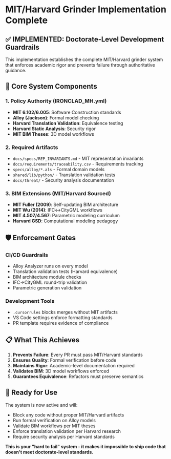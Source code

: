 # MIT/Harvard Grinder Implementation Complete

## ✅ **IMPLEMENTED: Doctorate-Level Development Guardrails**

This implementation establishes the complete MIT/Harvard grinder system that enforces academic rigor and prevents failure through authoritative guidance.

## 🎯 **Core System Components**

### **1. Policy Authority (IRONCLAD_MH.yml)**

- **MIT 6.102/6.005**: Software Construction standards
- **Alloy (Jackson)**: Formal model checking
- **Harvard Translation Validation**: Equivalence testing
- **Harvard Static Analysis**: Security rigor
- **MIT BIM Theses**: 3D model workflows

### **2. Required Artifacts**

- `docs/specs/REP_INVARIANTS.md` - MIT representation invariants
- `docs/requirements/traceability.csv` - Requirements tracking
- `specs/alloy/*.als` - Formal domain models
- `shared/lib/python/` - Translation validation tests
- `docs/threat/` - Security analysis documentation

### **3. BIM Extensions (MIT/Harvard Sourced)**

- **MIT Fuller (2009)**: Self-updating BIM architecture
- **MIT Wu (2014)**: IFC↔CityGML workflows
- **MIT 4.507/4.567**: Parametric modeling curriculum
- **Harvard GSD**: Computational modeling pedagogy

## 🛡️ **Enforcement Gates**

### **CI/CD Guardrails**

- Alloy Analyzer runs on every model
- Translation validation tests (Harvard equivalence)
- BIM architecture module checks
- IFC→CityGML round-trip validation
- Parametric generation validation

### **Development Tools**

- `.cursorrules` blocks merges without MIT artifacts
- VS Code settings enforce formatting standards
- PR template requires evidence of compliance

## 📋 **What This Achieves**

1. **Prevents Failure**: Every PR must pass MIT/Harvard standards
2. **Ensures Quality**: Formal verification before code
3. **Maintains Rigor**: Academic-level documentation required
4. **Validates BIM**: 3D model workflows enforced
5. **Guarantees Equivalence**: Refactors must preserve semantics

## 🚀 **Ready for Use**

The system is now active and will:

- Block any code without proper MIT/Harvard artifacts
- Run formal verification on Alloy models
- Validate BIM workflows per MIT theses
- Enforce translation validation per Harvard research
- Require security analysis per Harvard standards

**This is your "hard to fail" system - it makes it impossible to ship code that doesn't meet doctorate-level standards.**
